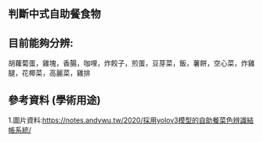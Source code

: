 ## 判斷中式自助餐食物
## 目前能夠分辨:
 胡蘿蔔蛋，雞塊，香腸，咖哩，炸餃子，煎蛋，豆芽菜，飯，薯餅，空心菜，炸雞腿，花椰菜，高麗菜，雞排

## 參考資料 (學術用途)

1.圖片資料:https://notes.andywu.tw/2020/採用yolov3模型的自助餐菜色辨識結帳系統/  


